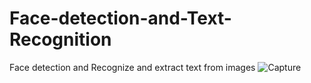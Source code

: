 # Face-detection-and-Text-Recognition
Face detection and Recognize and extract text from images
![Capture](https://user-images.githubusercontent.com/60369343/84556879-b2277600-acda-11ea-9391-6cc3aabf675c.PNG)
